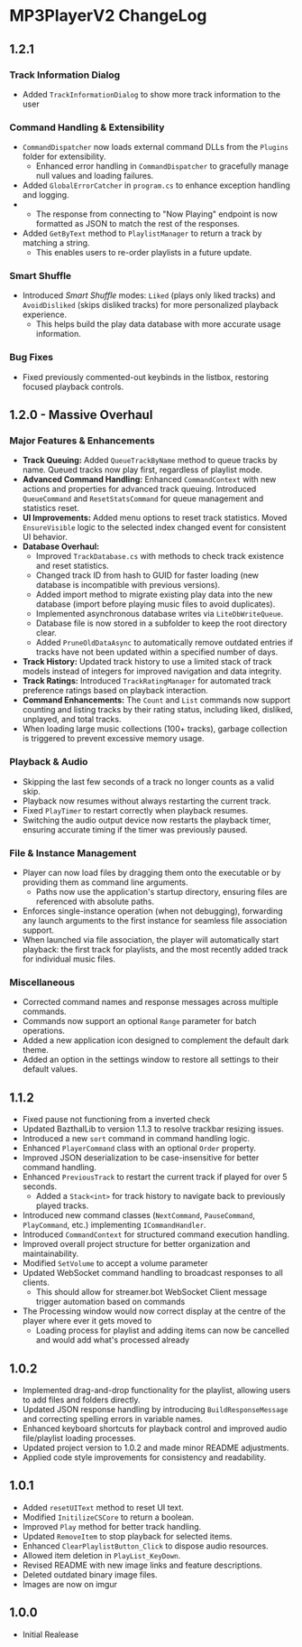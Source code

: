 ﻿# MP3PlayerV2 ChangeLog

## 1.2.1

### Track Information Dialog
- Added `TrackInformationDialog` to show more track information to the user 

### Command Handling & Extensibility
- `CommandDispatcher` now loads external command DLLs from the `Plugins` folder for extensibility.
  - Enhanced error handling in `CommandDispatcher` to gracefully manage null values and loading failures.
- Added `GlobalErrorCatcher` in `program.cs` to enhance exception handling and logging.
- - The response from connecting to "Now Playing" endpoint is now formatted as JSON to match the rest of the responses.
- Added `GetByText` method to `PlaylistManager` to return a track by matching a string.
  - This enables users to re-order playlists in a future update.

### Smart Shuffle
- Introduced *Smart Shuffle* modes: `Liked` (plays only liked tracks) and `AvoidDisliked` (skips disliked tracks) for more personalized playback experience.
  - This helps build the play data database with more accurate usage information.

### Bug Fixes
- Fixed previously commented-out keybinds in the listbox, restoring focused playback controls.

## 1.2.0 - Massive Overhaul

### Major Features & Enhancements
- **Track Queuing:** Added `QueueTrackByName` method to queue tracks by name. Queued tracks now play first, regardless of playlist mode.
- **Advanced Command Handling:** Enhanced `CommandContext` with new actions and properties for advanced track queuing. Introduced `QueueCommand` and `ResetStatsCommand` for queue management and statistics reset.
- **UI Improvements:** Added menu options to reset track statistics. Moved `EnsureVisible` logic to the selected index changed event for consistent UI behavior.
- **Database Overhaul:**
  - Improved `TrackDatabase.cs` with methods to check track existence and reset statistics.
  - Changed track ID from hash to GUID for faster loading (new database is incompatible with previous versions).
  - Added import method to migrate existing play data into the new database (import before playing music files to avoid duplicates).
  - Implemented asynchronous database writes via `LiteDbWriteQueue`.
  - Database file is now stored in a subfolder to keep the root directory clear.
  - Added `PruneOldDataAsync` to automatically remove outdated entries if tracks have not been updated within a specified number of days.
- **Track History:** Updated track history to use a limited stack of track models instead of integers for improved navigation and data integrity.
- **Track Ratings:** Introduced `TrackRatingManager` for automated track preference ratings based on playback interaction.
- **Command Enhancements:** The `Count` and `List` commands now support counting and listing tracks by their rating status, including liked, disliked, unplayed, and total tracks.
- When loading large music collections (100+ tracks), garbage collection is triggered to prevent excessive memory usage.

### Playback & Audio
- Skipping the last few seconds of a track no longer counts as a valid skip.
- Playback now resumes without always restarting the current track.
- Fixed `PlayTimer` to restart correctly when playback resumes.
- Switching the audio output device now restarts the playback timer, ensuring accurate timing if the timer was previously paused.

### File & Instance Management
- Player can now load files by dragging them onto the executable or by providing them as command line arguments.
  - Paths now use the application's startup directory, ensuring files are referenced with absolute paths.
- Enforces single-instance operation (when not debugging), forwarding any launch arguments to the first instance for seamless file association support.
- When launched via file association, the player will automatically start playback: the first track for playlists, and the most recently added track for individual music files.

### Miscellaneous
- Corrected command names and response messages across multiple commands.
- Commands now support an optional `Range` parameter for batch operations.
- Added a new application icon designed to complement the default dark theme.
- Added an option in the settings window to restore all settings to their default values.

## 1.1.2

- Fixed pause not functioning from a inverted check
- Updated BazthalLib to version 1.1.3 to resolve trackbar resizing issues.
- Introduced a new `sort` command in command handling logic.
- Enhanced `PlayerCommand` class with an optional `Order` property.
- Improved JSON deserialization to be case-insensitive for better command handling.
- Enhanced `PreviousTrack` to restart the current track if played for over 5 seconds.
  - Added a `Stack<int>` for track history to navigate back to previously played tracks.
- Introduced new command classes (`NextCommand`, `PauseCommand`, `PlayCommand`, etc.) implementing `ICommandHandler`.
- Introduced `CommandContext` for structured command execution handling.
- Improved overall project structure for better organization and maintainability.
- Modified `SetVolume` to accept a volume parameter
- Updated WebSocket command handling to broadcast responses to all clients.
  - This should allow for streamer.bot WebSocket Client message trigger automation based on commands
- The Processing window would now correct display at the centre of the player where ever it gets moved to
  - Loading process for playlist and adding items can now be cancelled and would add what's processed already

## 1.0.2
- Implemented drag-and-drop functionality for the playlist, allowing users to add files and folders directly.
- Updated JSON response handling by introducing `BuildResponseMessage` and correcting spelling errors in variable names.
- Enhanced keyboard shortcuts for playback control and improved audio file/playlist loading processes.
- Updated project version to 1.0.2 and made minor README adjustments.
- Applied code style improvements for consistency and readability.

## 1.0.1
- Added `resetUIText` method to reset UI text.
- Modified `InitilizeCSCore` to return a boolean.
- Improved `Play` method for better track handling.
- Updated `RemoveItem` to stop playback for selected items.
- Enhanced `ClearPlaylistButton_Click` to dispose audio resources.
- Allowed item deletion in `PlayList_KeyDown`.
- Revised README with new image links and feature descriptions.
- Deleted outdated binary image files.
- Images are now on imgur

## 1.0.0
- Initial Realease
